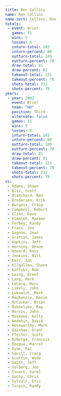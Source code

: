 ```yaml
---
title: Ron Collins
name: Ron Collins
name-sort: Collins, Ron
totals:
 - event: Brier
   games: 11
   wins: 5
   losses: 6
   inturn-total: 103
   inturn-percent: 80
   outturn-total: 109
   outturn-percent: 78
   draw-total: 81
   draw-percent: 81
   takeout-total: 131
   takeout-percent: 78
   shots-total: 212
   shots-percent: 79
years:
 - year: 2002
   event: Brier
   team: "NO"
   position: Third
   alternate: false
   games: 11
   wins: 5
   losses: 6
   inturn-total: 103
   inturn-percent: 80
   outturn-total: 109
   outturn-percent: 78
   draw-total: 81
   draw-percent: 81
   takeout-total: 131
   takeout-percent: 78
   shots-total: 212
   shots-percent: 79
vs:
 - Adams, Shawn
 - Bitz, Scott
 - Blanchard, Ben
 - Brodersen, Erik
 - Burgess, Craig
 - Campbell, Robert
 - Elias, Dave
 - Elmaleh, Maxime
 - Ferbey, Randy
 - Frans, Joe
 - Gagnon, Jean
 - Grattan, James
 - Hopkins, Jeff
 - Horning, Deane
 - Howard, Russ
 - Jenkins, Bill
 - Kerr, Ian
 - Kilgallen, Shane
 - Koffski, Rob
 - Laing, Brent
 - Lang, Mark
 - LeCocq, Marc
 - Likely, John
 - Lukowich, Mark
 - MacKenzie, Kevin
 - McCusker, Brian
 - Mikkelsen, Ray
 - Morris, John
 - Moskowy, Kelly
 - Nedohin, David
 - Noseworthy, Mark
 - Odishaw, Grant
 - Pfeifer, Scott
 - Roberge, Francois
 - Rocque, Marcel
 - Ryan, Pat
 - Savill, Craig
 - Scoffin, Wade
 - Smith, Jeff
 - Solberg, Jon
 - Stuart, Darol
 - Suchy, Chris
 - Sylvain, Eric
 - Turpin, Randy
---
```

